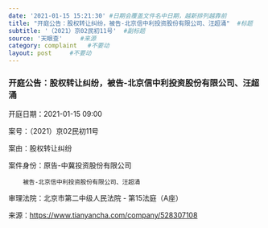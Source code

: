 ```yaml
---
date: '2021-01-15 15:21:30' #日期会覆盖文件名中日期，越新排列越靠前
title: "开庭公告：股权转让纠纷，被告-北京信中利投资股份有限公司、汪超涌"  #标题
subtitle: '（2021）京02民初11号'  #副标题
source: '天眼查'     #来源
category: complaint   #不要动
layout: post     #不要动
---
```


### 开庭公告：股权转让纠纷，被告-北京信中利投资股份有限公司、汪超涌

开庭日期：2021-01-15 09:00

案号：（2021）京02民初11号

案由：股权转让纠纷

案件身份：原告-中冀投资股份有限公司

        被告-北京信中利投资股份有限公司、汪超涌
        
审理法院：北京市第二中级人民法院 - 第15法庭（A座）


来源：https://www.tianyancha.com/company/528307108
